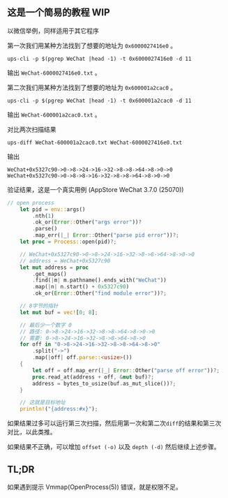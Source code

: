 ## 这是一个简易的教程 WIP

以微信举例，同样适用于其它程序

第一次我们用某种方法找到了想要的地址为 `0x6000027416e0` 。

```shell
ups-cli -p $(pgrep WeChat |head -1) -t 0x6000027416e0 -d 11
```
输出 `WeChat-6000027416e0.txt` 。

第二次我们用某种方法找到了想要的地址为 `0x600001a2cac0` 。

```shell
ups-cli -p $(pgrep WeChat |head -1) -t 0x600001a2cac0 -d 11
```
输出 `WeChat-600001a2cac0.txt` 。

对比两次扫描结果

```shell
ups-diff WeChat-600001a2cac0.txt WeChat-6000027416e0.txt
```
输出
```shell
WeChat+0x5327c90->0->8->24->16->32->8->8->64->8->0->0
WeChat+0x5327c90->0->8->8->16->32->8->8->64->8->0->0
```

验证结果，这是一个真实用例 (AppStore WeChat 3.7.0 (25070))

```rust
// open process
    let pid = env::args()
        .nth(1)
        .ok_or(Error::Other("args error"))?
        .parse()
        .map_err(|_| Error::Other("parse pid error"))?;
    let proc = Process::open(pid)?;

    // WeChat+0x5327c90->0->8->24->16->32->8->8->64->8->0->0
    // address = WeChat+0x5327c90
    let mut address = proc
        .get_maps()
        .find(|m| m.pathname().ends_with("WeChat"))
        .map(|n| n.start() + 0x5327c90)
        .ok_or(Error::Other("find module error"))?;

    // 8字节的指针
    let mut buf = vec![0; 8];

    // 最后少一个数字 0
    // 路径: 0->8->24->16->32->8->8->64->8->0->0
    // 需要: 0->8->24->16->32->8->8->64->8->0
    for off in "0->8->24->16->32->8->8->64->8->0"
        .split("->")
        .map(|off| off.parse::<usize>())
    {
        let off = off.map_err(|_| Error::Other("parse off error"))?;
        proc.read_at(address + off, &mut buf)?;
        address = bytes_to_usize(buf.as_mut_slice())?;
    }

    // 这就是目标地址
    println!("{address:#x}");
```

如果结果过多可以运行第三次扫描，然后用第一次和第二次`diff`的结果和第三次对比，以此类推。

如果结果不正确，可以增加 `offset (-o)` 以及 `depth (-d)` 然后继续上述步骤。

## TL;DR

如果遇到提示 Vmmap(OpenProcess(5)) 错误，就是权限不足。